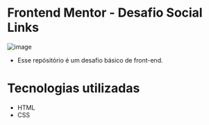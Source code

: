 # Frontend Mentor - Desafio Social Links

![image](https://github.com/user-attachments/assets/f727482d-0932-431f-8b04-6e8575d8b999)

* Esse repósitório é um desafio básico de front-end.

# Tecnologias utilizadas

* HTML
* CSS


